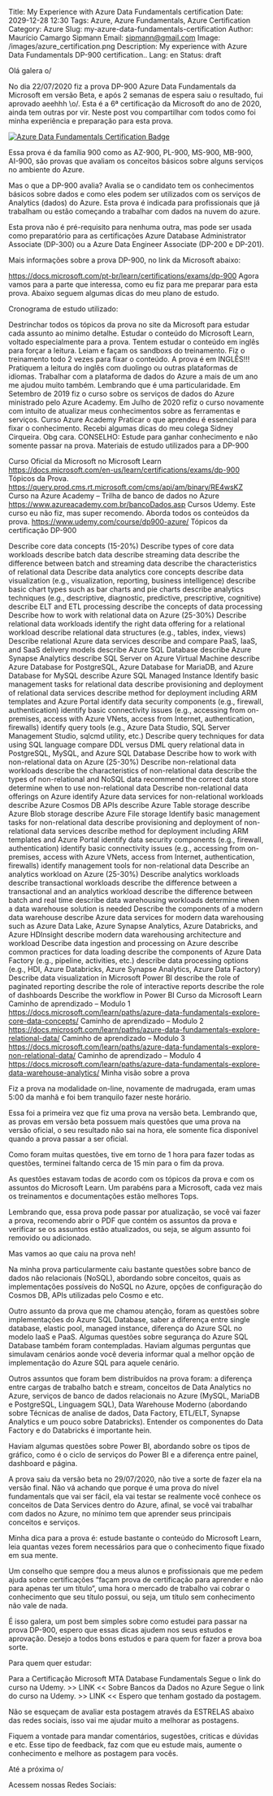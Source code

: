 Title: My Experience with Azure Data Fundamentals certification
Date: 2029-12-28 12:30
Tags: Azure, Azure Fundamentals, Azure Certification
Category: Azure
Slug: my-azure-data-fundamentals-certification
Author: Maurício Camargo Sipmann
Email: sipmann@gmail.com
Image: /images/azure_certification.png
Description: My experience with Azure Data Fundamentals DP-900 certification..
Lang: en
Status: draft

Olá galera o/

No dia 22/07/2020 fiz a prova DP-900 Azure Data Fundamentals da Microsoft em versão Beta, e após 2 semanas de espera saiu o resultado, fui aprovado aeehhh \o/. Esta é a 6ª certificação da Microsoft do ano de 2020, ainda tem outras por vir. Neste post vou compartilhar com todos como foi minha experiência e preparação para esta prova. 

[![Azure Data Fundamentals Certification Badge](/images/azure-data-fundamentals-600x600.png)](https://www.youracclaim.com/badges/86fe17b7-e951-48f0-b539-0a4a4489dbe9)

Essa prova é da família 900 como as AZ-900, PL-900, MS-900, MB-900, AI-900, são provas que avaliam os conceitos básicos sobre alguns serviços no ambiente do Azure.

Mas o que a DP-900 avalia?
Avalia se o candidato tem os conhecimentos básicos sobre dados e como eles podem ser utilizados com os serviços de Analytics (dados) do Azure. Esta prova é indicada para profissionais que já trabalham ou estão começando a trabalhar com dados na nuvem do azure.

Esta prova não é pré-requisito para nenhuma outra, mas pode ser usada como preparatório para as certificações Azure Database Administrator Associate (DP-300) ou a Azure Data Engineer Associate (DP-200 e DP-201).

Mais informações sobre a prova DP-900, no link da Microsoft abaixo:

https://docs.microsoft.com/pt-br/learn/certifications/exams/dp-900
Agora vamos para a parte que interessa, como eu fiz para me preparar para esta prova. Abaixo seguem algumas dicas do meu plano de estudo. 

Cronograma de estudo utilizado:

Destrinchar todos os tópicos da prova no site da Microsoft para estudar cada assunto ao minimo detalhe.
Estudar o conteúdo do Microsoft Learn, voltado especialmente para a prova. Tentem estudar o conteúdo em inglês para forçar a leitura.
Leiam e façam os sandboxs do treinamento.
Fiz o treinamento todo 2 vezes para fixar o conteúdo.
A prova é em INGLÊS!!!
Pratiquem a leitura do inglês com duolingo ou outras plataformas de idiomas.
Trabalhar com a plataforma de dados do Azure a mais de um ano me ajudou muito também. Lembrando que é uma particularidade.
Em Setembro de 2019 fiz o curso sobre os serviços de dados do Azure ministrado pelo Azure Academy.
Em Julho de 2020 refiz o curso novamente com intuito de atualizar meus conhecimentos sobre as ferramentas e serviços.
Curso Azure Academy
Praticar o que aprendeu é essencial para fixar o conhecimento.
Recebi algumas dicas do meu colega Sidney Cirqueira. Obg cara.
CONSELHO: Estude para ganhar conhecimento e não somente passar na prova.
Materiais de estudo utilizados para a DP-900

Curso Oficial da Microsoft no Microsoft Learn
https://docs.microsoft.com/en-us/learn/certifications/exams/dp-900
Tópicos da Prova.
https://query.prod.cms.rt.microsoft.com/cms/api/am/binary/RE4wsKZ
Curso na Azure Academy – Trilha de banco de dados no Azure
https://www.azureacademy.com.br/bancoDados.asp
Cursos Udemy. Este curso eu não fiz, mas super recomendo. Aborda todos os conteúdos da prova.
https://www.udemy.com/course/dp900-azure/
Tópicos da certificação DP-900

Describe core data concepts (15-20%)
Describe types of core data workloads
describe batch data
describe streaming data
describe the difference between batch and streaming data
describe the characteristics of relational data
Describe data analytics core concepts
describe data visualization (e.g., visualization, reporting, business intelligence)
describe basic chart types such as bar charts and pie charts
describe analytics techniques (e.g., descriptive, diagnostic, predictive, prescriptive, cognitive)
describe ELT and ETL processing
describe the concepts of data processing
Describe how to work with relational data on Azure (25-30%)
Describe relational data workloads
identify the right data offering for a relational workload
describe relational data structures (e.g., tables, index, views)
Describe relational Azure data services
describe and compare PaaS, IaaS, and SaaS delivery models
describe Azure SQL Database
describe Azure Synapse Analytics
describe SQL Server on Azure Virtual Machine
describe Azure Database for PostgreSQL, Azure Database for MariaDB, and Azure Database for MySQL
describe Azure SQL Managed Instance
Identify basic management tasks for relational data
describe provisioning and deployment of relational data services
describe method for deployment including ARM templates and Azure Portal
identify data security components (e.g., firewall, authentication)
identify basic connectivity issues (e.g., accessing from on-premises, access with Azure VNets, access from Internet, authentication, firewalls)
identify query tools (e.g., Azure Data Studio, SQL Server Management Studio, sqlcmd utility, etc.)
Describe query techniques for data using SQL language
compare DDL versus DML
query relational data in PostgreSQL, MySQL, and Azure SQL Database
Describe how to work with non-relational data on Azure (25-30%)
Describe non-relational data workloads
describe the characteristics of non-relational data
describe the types of non-relational and NoSQL data
recommend the correct data store
determine when to use non-relational data
Describe non-relational data offerings on Azure
identify Azure data services for non-relational workloads
describe Azure Cosmos DB APIs
describe Azure Table storage
describe Azure Blob storage
describe Azure File storage
Identify basic management tasks for non-relational data
describe provisioning and deployment of non-relational data services
describe method for deployment including ARM templates and Azure Portal
identify data security components (e.g., firewall, authentication)
identify basic connectivity issues (e.g., accessing from on-premises, access with Azure VNets, access from Internet, authentication, firewalls)
identify management tools for non-relational data
Describe an analytics workload on Azure (25-30%)
Describe analytics workloads
describe transactional workloads
describe the difference between a transactional and an analytics workload
describe the difference between batch and real time
describe data warehousing workloads
determine when a data warehouse solution is needed
Describe the components of a modern data warehouse
describe Azure data services for modern data warehousing such as Azure Data Lake, Azure Synapse Analytics, Azure Databricks, and Azure HDInsight
describe modern data warehousing architecture and workload
Describe data ingestion and processing on Azure
describe common practices for data loading
describe the components of Azure Data Factory (e.g., pipeline, activities, etc.)
describe data processing options (e.g., HDI, Azure Databricks, Azure Synapse Analytics, Azure Data Factory)
Describe data visualization in Microsoft Power BI
describe the role of paginated reporting
describe the role of interactive reports
describe the role of dashboards
Describe the workflow in Power BI
Curso da Microsoft Learn
Caminho de aprendizado – Modulo 1
https://docs.microsoft.com/learn/paths/azure-data-fundamentals-explore-core-data-concepts/
Caminho de aprendizado – Modulo 2
https://docs.microsoft.com/learn/paths/azure-data-fundamentals-explore-relational-data/
Caminho de aprendizado – Modulo 3
https://docs.microsoft.com/learn/paths/azure-data-fundamentals-explore-non-relational-data/
Caminho de aprendizado – Modulo 4
https://docs.microsoft.com/learn/paths/azure-data-fundamentals-explore-data-warehouse-analytics/
Minha visão sobre a prova

Fiz a prova na modalidade on-line, novamente de madrugada, eram umas 5:00 da manhã e foi bem tranquilo fazer neste horário.

Essa foi a primeira vez que fiz uma prova na versão beta. Lembrando que, as provas em versão beta possuem mais questões que uma prova na versão oficial, o seu resultado não sai na hora, ele somente fica disponível quando a prova passar a ser oficial.

Como foram muitas questões, tive em torno de 1 hora para fazer todas as questões, terminei faltando cerca de 15 min para o fim da prova.

As questões estavam todas de acordo com os tópicos da prova e com os assuntos do Microsoft Learn. Um parabéns para a Microsoft, cada vez mais os treinamentos e documentações estão melhores Tops.

Lembrando que, essa prova pode passar por atualização, se você vai fazer a prova, recomendo abrir o PDF que contém os assuntos da prova e verificar se os assuntos estão atualizados, ou seja, se algum assunto foi removido ou adicionado.

Mas vamos ao que caiu na prova neh!

Na minha prova particularmente caiu bastante questões sobre banco de dados não relacionais (NoSQL), abordando sobre conceitos, quais as implementações possíveis do NoSQL no Azure, opções de configuração do Cosmos DB, APIs utilizadas pelo Cosmo e etc.

Outro assunto da prova que me chamou atenção, foram as questões sobre implementações do Azure SQL Database, saber a diferença entre single database, elastic pool, managed instance, diferença do Azure SQL no modelo IaaS e PaaS. Algumas questões sobre segurança do Azure SQL Database também foram contempladas. Haviam algumas perguntas que simulavam cenários aonde você deveria informar qual a melhor opção de implementação do Azure SQL para aquele cenário.

Outros assuntos que foram bem distribuídos na prova foram: a diferença entre cargas de trabalho batch e stream, conceitos de Data Analytics no Azure, serviços de banco de dados relacionais no Azure (MySQL, MariaDB e PostgreSQL, Linguagem SQL), Data Warehouse Moderno (abordando sobre Técnicas de analise de dados, Data Factory, ETL/ELT, Synapse Analytics e um pouco sobre Databricks). Entender os componentes do Data Factory e do Databricks é importante hein.

Haviam algumas questões sobre Power BI, abordando sobre os tipos de gráfico, como é o ciclo de serviços do Power BI e a diferença entre painel, dashboard e página.

A prova saiu da versão beta no 29/07/2020, não tive a sorte de fazer ela na versão final. Não vá achando que porque é uma prova do nível fundamentals que vai ser fácil, ela vai testar se realmente você conhece os conceitos de Data Services dentro do Azure, afinal, se você vai trabalhar com dados no Azure, no mínimo tem que aprender seus principais conceitos e serviços.

Minha dica para a prova é: estude bastante o conteúdo do Microsoft Learn, leia quantas vezes forem necessários para que o conhecimento fique fixado em sua mente.

Um conselho que sempre dou a meus alunos e profissionais que me pedem ajuda sobre certificações “façam prova de certificação para aprender e não para apenas ter um título“, uma hora o mercado de trabalho vai cobrar o conhecimento que seu título possui, ou seja, um título sem conhecimento não vale de nada.

É isso galera, um post bem simples sobre como estudei para passar na prova DP-900, espero que essas dicas ajudem nos seus estudos e aprovação. Desejo a todos bons estudos e para quem for fazer a prova boa sorte.

Para quem quer estudar:

Para a Certificação Microsoft MTA Database Fundamentals
Segue o link do curso na Udemy. >> LINK <<
Sobre Bancos da Dados no Azure
Segue o link do curso na Udemy. >> LINK <<
Espero que tenham gostado da postagem.

Não se esqueçam de avaliar esta postagem através da ESTRELAS abaixo das redes sociais, isso vai me ajudar muito a melhorar as postagens.

Fiquem a vontade para mandar comentários, sugestões, criticas e dúvidas e etc. Esse tipo de feedback, faz com que eu estude mais, aumente o conhecimento e melhore as postagem para vocês.

Até a próxima o/

Acessem nossas Redes Sociais: